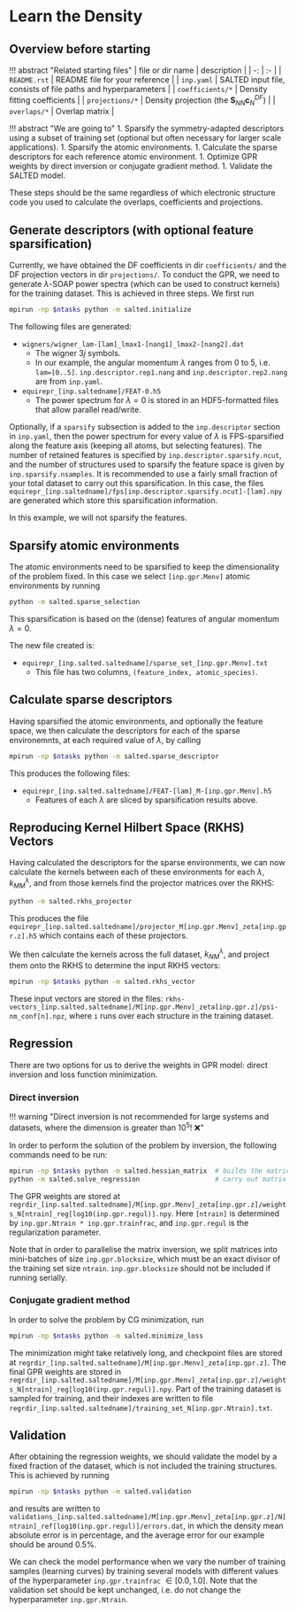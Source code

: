 # Learn the Density

## Overview before starting

!!! abstract "Related starting files"
    | file or dir name | description |
    | -: | :- |
    | `README.rst` | README file for your reference |
    | `inp.yaml` | SALTED input file, consists of file paths and hyperparameters |
    | `coefficients/*` | Density fitting coefficients |
    | `projections/*` | Density projection (the $\mathbf{S}_{NN} \mathbf{c}_{N}^{DF}$) |
    | `overlaps/*` | Overlap matrix |

!!! abstract "We are going to"
    1. Sparsify the symmetry-adapted descriptors using a subset of training set (optional but often necessary for larger scale applications).
    1. Sparsify the atomic environments. 
    1. Calculate the sparse descriptors for each reference atomic environment.
    1. Optimize GPR weights by direct inversion or conjugate gradient method.
    1. Validate the SALTED model.

These steps should be the same regardless of which electronic structure code you used to calculate the overlaps, coefficients and projections.

## Generate descriptors (with optional feature sparsification)

Currently, we have obtained the DF coefficients in dir `coefficients/` and the DF projection vectors in dir `projections/`.
To conduct the GPR, we need to generate $\lambda$-SOAP power spectra (which can be used to construct kernels) for the training dataset.
This is achieved in three steps. We first run

```bash
mpirun -np $ntasks python -m salted.initialize
```
The following files are generated:

- `wigners/wigner_lam-[lam]_lmax1-[nang1]_lmax2-[nang2].dat`
    - The wigner $3j$ symbols.
    - In our example, the angular momentum $\lambda$ ranges from $0$ to $5$, i.e. `lam=[0..5]`. `inp.descriptor.rep1.nang` and `inp.descriptor.rep2.nang` are from `inp.yaml`.
- `equirepr_[inp.saltedname]/FEAT-0.h5`
    - The power spectrum for $\lambda=0$ is stored in an HDF5-formatted files that allow parallel read/write.

Optionally, if a `sparsify` subsection is added to the `inp.descriptor` section in `inp.yaml`, then the power spectrum for every value of $\lambda$ is FPS-sparsified along the feature axis (keeping all atoms, but selecting features). The number of retained features is specified by `inp.descriptor.sparsify.ncut`, and the number of structures used to sparsify the feature space is given by `inp.sparsify.nsamples`. It is recommended to use a fairly small fraction of your total dataset to carry out this sparsification. In this case, the files `equirepr_[inp.saltedname]/fps[inp.descriptor.sparsify.ncut]-[lam].npy` are generated which store this sparsification information.

In this example, we will not sparsify the features.

## Sparsify atomic environments

The atomic environments need to be sparsified to keep the dimensionality of the problem fixed. In this case we select `[inp.gpr.Menv]` atomic environments by running

```bash
python -m salted.sparse_selection
```

This sparsification is based on the (dense) features of angular momentum $\lambda = 0$.

The new file created is:

- `equirepr_[inp.salted.saltedname]/sparse_set_[inp.gpr.Menv].txt`
    - This file has two columns, `(feature_index, atomic_species)`.
    
## Calculate sparse descriptors

Having sparsified the atomic environments, and optionally the feature space, we then calculate the descriptors for each of the sparse environemnts, at each required value of $\lambda$, by calling

```bash
mpirun -np $ntasks python -m salted.sparse_descriptor
```

This produces the following files:

- `equirepr_[inp.salted.saltedname]/FEAT-[lam]_M-[inp.gpr.Menv].h5`
    - Features of each $\lambda$ are sliced by sparsification results above.

## Reproducing Kernel Hilbert Space (RKHS) Vectors

Having calculated the descriptors for the sparse environments, we can now calculate the kernels between each of these environments for each $\lambda$, $k_{MM}^{\lambda}$, and from those kernels find the projector matrices over the RKHS:

```bash
python -m salted.rkhs_projector
```

This produces the file `equirepr_[inp.salted.saltedname]/projector_M[inp.gpr.Menv]_zeta[inp.gpr.z].h5` which contains each of these projectors.

We then calculate the kernels across the full dataset, $k_{NM}^{\lambda}$, and project them onto the RKHS to determine the input RKHS vectors:

```bash
mpirun -np $ntasks python -m salted.rkhs_vector
```

These input vectors are stored in the files: `rkhs-vectors_[inp.salted.saltedname]/M[inp.gpr.Menv]_zeta[inp.gpr.z]/psi-nm_conf[n].npz`, where `i` runs over each structure in the training dataset.

## Regression

There are two options for us to derive the weights in GPR model:
direct inversion and loss function minimization.

### Direct inversion

!!! warning "Direct inversion is not recommended for large systems and datasets, where the dimension is greater than $10^5$! ❌"

In order to perform the solution of the problem by inversion, the following commands need to be run:

```bash
mpirun -np $ntasks python -m salted.hessian_matrix  # builds the matrices to be inverted
python -m salted.solve_regression                   # carry out matrix inversion
```

The GPR weights are stored at `regrdir_[inp.salted.saltedname]/M[inp.gpr.Menv]_zeta[inp.gpr.z]/weights_N[ntrain]_reg[log10(inp.gpr.regul)].npy`. Here `[ntrain]` is determined by `inp.gpr.Ntrain * inp.gpr.trainfrac`, and `inp.gpr.regul` is the regularization parameter.

Note that in order to parallelise the matrix inversion, we split matrices into mini-batches of size `inp.gpr.blocksize`, which must be an exact divisor of the training set size `ntrain`. `inp.gpr.blocksize` should not be included if running serially.

### Conjugate gradient method

In order to solve the problem by CG minimization, run

```bash
mpirun -np $ntasks python -m salted.minimize_loss
```

The minimization might take relatively long, and checkpoint files are stored at `regrdir_[inp.salted.saltedname]/M[inp.gpr.Menv]_zeta[inp.gpr.z]`.
The final GPR weights are stored in `regrdir_[inp.salted.saltedname]/M[inp.gpr.Menv]_zeta[inp.gpr.z]/weights_N[ntrain]_reg[log10(inp.gpr.regul)].npy`.
Part of the training dataset is sampled for training, and their indexes are written to file `regrdir_[inp.salted.saltedname]/training_set_N[inp.gpr.Ntrain].txt`.

## Validation

After obtaining the regression weights, we should validate the model by a fixed fraction of the dataset, which is not included the training structures.
This is achieved by running

```bash
mpirun -np $ntasks python -m salted.validation
```

and results are written to `validations_[inp.salted.saltedname]/M[inp.gpr.Menv]_zeta[inp.gpr.z]/N[ntrain]_ref[log10(inp.gpr.regul)]/errors.dat`,
in which the density mean absolute error is in percentage, and the average error for our example should be around 0.5%.

We can check the model performance when we vary the number of training samples (learning curves) by training several models with different values of the hyperparameter `inp.gpr.trainfrac` $\in [0.0, 1.0]$. Note that the validation set should be kept unchanged, i.e. do not change the hyperparameter `inp.gpr.Ntrain`.
